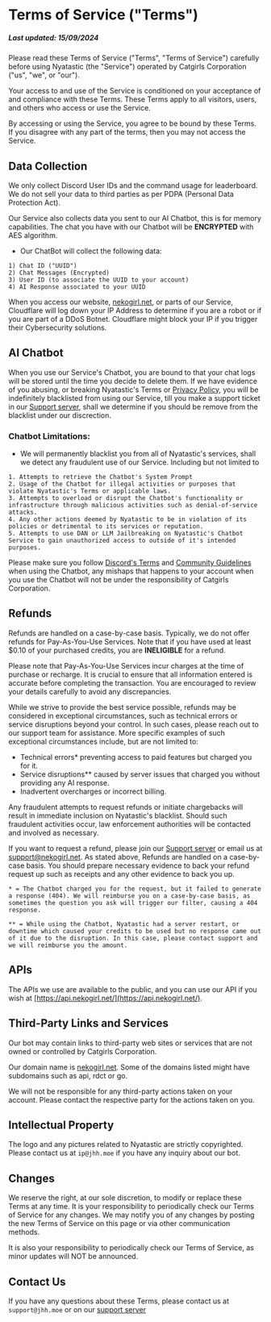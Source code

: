 # Terms of Service ("Terms")
##### Last updated: 15/09/2024

Please read these Terms of Service ("Terms", "Terms of Service") carefully before using Nyatastic (the "Service") operated by Catgirls Corporation ("us", "we", or "our").

Your access to and use of the Service is conditioned on your acceptance of and compliance with these Terms. These Terms apply to all visitors, users, and others who access or use the Service.

By accessing or using the Service, you agree to be bound by these Terms. If you disagree with any part of the terms, then you may not access the Service.

## Data Collection
We only collect Discord User IDs and the command usage for leaderboard. We do not sell your data to third parties as per PDPA (Personal Data Protection Act).

Our Service also collects data you sent to our AI Chatbot, this is for memory capabilities. The chat you have with our Chatbot will be <b>ENCRYPTED</b> with AES algorithm.
- Our ChatBot will collect the following data:
```
1) Chat ID ("UUID")
2) Chat Messages (Encrypted)
3) User ID (to associate the UUID to your account)
4) AI Response associated to your UUID
```

When you access our website, [nekogirl.net](https://nekogirl.net), or parts of our Service, Cloudflare will log down your IP Address to determine if you are a robot or if you are part of a DDoS Botnet. Cloudflare might block your IP if you trigger their Cybersecurity solutions.

## AI Chatbot
When you use our Service's Chatbot, you are bound to that your chat logs will be stored until the time you decide to delete them. If we have evidence of you abusing, or breaking Nyatastic's Terms or [Privacy Policy](https://github.com/Catgirls-Corporation/Nyatastic-Legals/blob/main/Privacy%20Policy.md), you will be indefinitely blacklisted from using our Service, till you make a support ticket in our [Support server](https://discord.gg/zUjrHU4hVd), shall we determine if you should be remove from the blacklist under our discrection.

### Chatbot Limitations: 
- We will permanently blacklist you from all of Nyatastic's services, shall we detect any fraudulent use of our Service. Including but not limited to
```
1. Attempts to retrieve the Chatbot's System Prompt
2. Usage of the Chatbot for illegal activities or purposes that violate Nyatastic's Terms or applicable laws.
3. Attempts to overload or disrupt the Chatbot's functionality or infrastructure through malicious activities such as denial-of-service attacks.
4. Any other actions deemed by Nyatastic to be in violation of its policies or detrimental to its services or reputation.
5. Attempts to use DAN or LLM Jailbreaking on Nyatastic's Chatbot Service to gain unauthorized access to outside of it's intended purposes.
```

Please make sure you follow [Discord's Terms](https://discord.com/terms) and [Community Guidelines](https://discord.com/guidelines) when using the Chatbot, any mishaps that happens to your account when you use the Chatbot will not be under the responsibility of Catgirls Corporation.

## Refunds
Refunds are handled on a case-by-case basis. Typically, we do not offer refunds for Pay-As-You-Use Services. Note that if you have used at least $0.10 of your purchased credits, you are <b>INELIGIBLE</b> for a refund.

Please note that Pay-As-You-Use Services incur charges at the time of purchase or recharge. It is crucial to ensure that all information entered is accurate before completing the transaction. You are encouraged to review your details carefully to avoid any discrepancies.

While we strive to provide the best service possible, refunds may be considered in exceptional circumstances, such as technical errors or service disruptions beyond your control. In such cases, please reach out to our support team for assistance. More specific examples of such exceptional circumstances include, but are not limited to:
- Technical errors* preventing access to paid features but charged you for it.
- Service disruptions** caused by server issues that charged you without providing any AI response.
- Inadvertent overcharges or incorrect billing.

Any fraudulent attempts to request refunds or initiate chargebacks will result in immediate inclusion on Nyatastic's blacklist. Should such fraudulent activities occur, law enforcement authorities will be contacted and involved as necessary.

If you want to request a refund, please join our [Support server](https://discord.gg/zUjrHU4hVd) or email us at [support@nekogirl.net](mailto:support@nekogirl.net). As stated above, Refunds are handled on a case-by-case basis. You should prepare necessary evidence to back your refund request up such as receipts and any other evidence to back you up.

`* = The Chatbot charged you for the request, but it failed to generate a response (404). We will reimburse you on a case-by-case basis, as sometimes the question you ask will trigger our filter, causing a 404 response.`

`** = While using the Chatbot, Nyatastic had a server restart, or downtime which caused your credits to be used but no response came out of it due to the disruption. In this case, please contact support and we will reimburse you the amount.`


## APIs
The APIs we use are available to the public, and you can use our API if you wish at [https://api.nekogirl.net/](https://api.nekogirl.net/).

## Third-Party Links and Services
Our bot may contain links to third-party web sites or services that are not owned or controlled by Catgirls Corporation.

Our domain name is [nekogirl.net](https://nekogirl.net). Some of the domains listed might have subdomains such as api, rdct or go.

We will not be responsible for any third-party actions taken on your account. Please contact the respective party for the actions taken on you.

## Intellectual Property
The logo and any pictures related to Nyatastic are strictly copyrighted. Please contact us at `ip@jhh.moe` if you have any inquiry about our bot.

## Changes
We reserve the right, at our sole discretion, to modify or replace these Terms at any time. It is your responsibility to periodically check our Terms of Service for any changes. We may notify you of any changes by posting the new Terms of Service on this page or via other communication methods.

It is also your responsibility to periodically check our Terms of Service, as minor updates will NOT be announced.

## Contact Us
If you have any questions about these Terms, please contact us at `support@jhh.moe` or on our [support server](https://discord.gg/zUjrHU4hVd)
